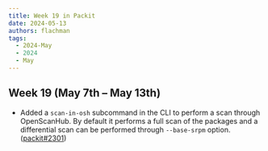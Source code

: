 ```yaml
---
title: Week 19 in Packit
date: 2024-05-13
authors: flachman
tags:
  - 2024-May
  - 2024
  - May
---
```


## Week 19 (May 7th – May 13th)

- Added a `scan-in-osh` subcommand in the CLI to perform a scan through OpenScanHub. By default it performs a full scan of the packages and a differential scan can be performed through `--base-srpm` option. ([packit#2301](https://github.com/packit/packit/pull/2301))
